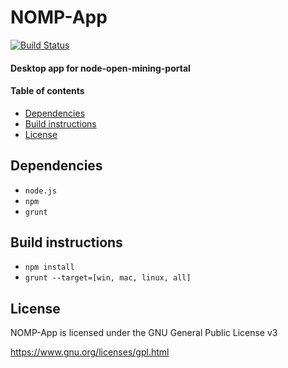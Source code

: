 # NOMP-App
[![Build Status](https://travis-ci.org/LucasJones/nomp-app.svg?branch=master)](https://travis-ci.org/LucasJones/nomp-app)
#### Desktop app for node-open-mining-portal

#### Table of contents

* [Dependencies](#dependencies)
* [Build instructions](#build-instructions)
* [License](#license)

## Dependencies

* `node.js`
* `npm`
* `grunt`

## Build instructions

* `npm install`
* `grunt --target=[win, mac, linux, all]`

## License

NOMP-App is licensed under the GNU General Public License v3

https://www.gnu.org/licenses/gpl.html

